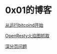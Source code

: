 # 0x01的博客

[从运行bitcoind开始](https://github.com/FMLS/blog/blob/master/bitcoind_20180318/bitcoind.md)

[OpenResty火焰图抓取](https://github.com/FMLS/blog/blob/master/openresty_flame_graph/openresty_flame_graph.md/)

[深分页问题](https://github.com/FMLS/blog/blob/master/deep_pages/deep_pages.md)



